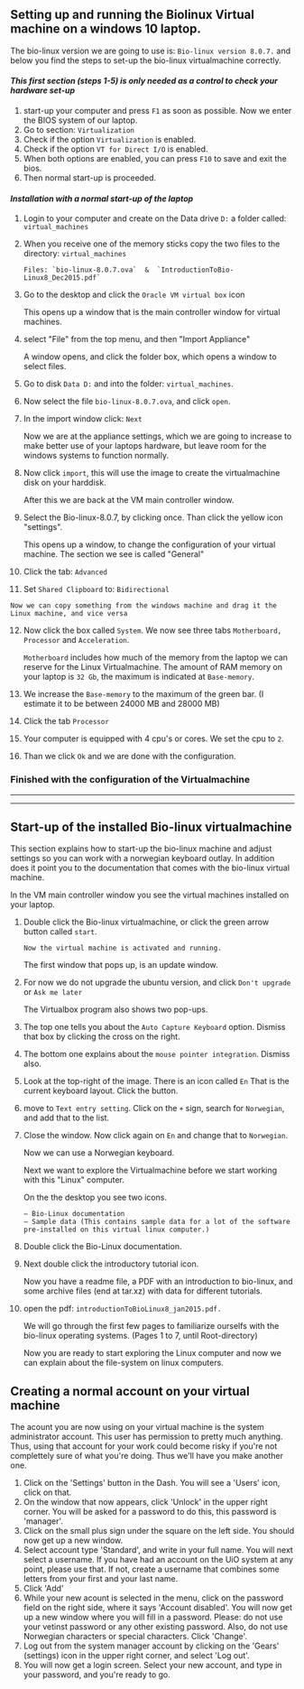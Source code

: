## Setting up and running the Biolinux Virtual machine on a windows 10 laptop.

The bio-linux version we are going to use is: `Bio-linux version 8.0.7.` and below you find the steps to set-up the bio-linux virtualmachine correctly.


#### *This first section (steps 1-5) is only needed as a control to check your hardware set-up*

1. start-up your computer and press `F1` as soon as possible. Now we enter the BIOS system of our laptop.
2. Go to section: `Virtualization`
3. Check if the option `Virtualization` is enabled.  
4. Check if the option `VT for Direct I/O`  is enabled.
5.  When both options are enabled, you can press `F10` to save and exit the bios. 
6. Then normal start-up is proceeded.

#### *Installation with a normal start-up of the laptop*
1.  Login to your computer and create on the Data drive `D:` a folder called: `virtual_machines`
2.  When you receive  one of the memory sticks copy the two files to the directory: `virtual_machines`
		
		Files: `bio-linux-8.0.7.ova`  &  `IntroductionToBio-Linux8_Dec2015.pdf`
3. Go to the desktop and click the `Oracle VM virtual box` icon

	This opens up a window that is the main controller window for virtual machines.
4. select "File" from the top menu, and then "Import Appliance"
	
	A window opens, and click the folder box, which opens a window to select files. 
5. Go to disk `Data D:` and into the folder: `virtual_machines`. 
6. Now select the file `bio-linux-8.0.7.ova`, and click `open`.
7.  In the import window click: `Next`

	Now we are at the appliance settings, which we are going to increase to make better use of your laptops hardware, but leave room for the windows systems to function normally.
8. Now click `import`, this will use the image to create the virtualmachine disk on your harddisk.
	
	After this we are back at the VM main controller window. 
9. Select the Bio-linux-8.0.7, by clicking once. Than click the yellow icon "settings".

	This opens up a window, to change the configuration of your virtual machine. The section we see is called "General"
10. Click the tab: `Advanced`
11.  Set `Shared Clipboard` to: `Bidirectional`

	Now we can copy something from the windows machine and drag it the Linux machine, and vice versa
12. Now click the box called `System`. We now see three tabs `Motherboard, Processor` and `Acceleration`.
	
	`Motherboard` includes how much of the memory from the laptop we can reserve for the Linux Virtualmachine. The amount of RAM memory on your laptop is `32 Gb`, the maximum is indicated at `Base-memory`.
13. We increase the `Base-memory` to the maximum of the green bar. (I estimate it to be between 24000 MB and 28000 MB)
14. Click the tab `Processor`
15. Your computer is equipped with 4 cpu's or cores. We set the cpu to `2`. 
16. Than we click `Ok` and we are done with the configuration.

### Finished with the configuration of the Virtualmachine

_______
_______


## Start-up of the installed Bio-linux virtualmachine
This section explains how to start-up the bio-linux machine and adjust settings so you can work with a norwegian keyboard outlay. In addition does it point you to the documentation that comes with the bio-linux virtual machine.

In the VM main controller window you see the virtual machines installed on your laptop.

1. Double click the Bio-linux virtualmachine, or click the green arrow button called `start`.
	
	`Now the virtual machine is activated and running.`

	The first window that pops up, is an update window. 

2. For now we do not upgrade the ubuntu version, and click `Don't upgrade` or `Ask me later`

	The Virtualbox program also shows two pop-ups. 	
	
3. The top one tells you about the `Auto Capture Keyboard` option. Dismiss that box by clicking the cross on the right.
4. The bottom one explains about the `mouse pointer integration`. Dismiss also.
5. Look at the top-right of the image. There is an icon called `En` That is the current keyboard layout. Click the button.
6.  move to `Text entry setting`. Click on the `+` sign, search for `Norwegian`, and add that to the list.
7. Close the window. Now click again on `En` and change that to `Norwegian`. 
	
	Now we can use a Norwegian keyboard.

	Next we want to explore the Virtualmachine before we start working with this "Linux" computer.

	On the the desktop you see two icons.

	```
	– Bio-Linux documentation  
	– Sample data (This contains sample data for a lot of the software pre-installed on this virtual linux computer.)

	```

8. Double click the Bio-Linux documentation. 
9. Next double click the introductory tutorial icon.

	Now you have a readme file, a PDF with an introduction to bio-linux, and some archive files (end at tar.xz) with data for different tutorials.

10. open the pdf: `introductionToBioLinux8_jan2015.pdf.`

	We will go through the first few pages to familiarize ourselfs with the bio-linux operating systems. (Pages 1 to 7, until Root-directory)


	Now you are ready to start exploring the Linux computer and now we can explain about the file-system on linux computers.


## Creating a normal account on your virtual machine

The acount you are now using on your virtual machine is the system administrator
account. This user has permission to pretty much anything. Thus, using that account
for your work could become risky if you're not complettely sure of what you're
doing. Thus we'll have you make another one.

1. Click on the 'Settings' button in the Dash. You will see a 'Users' icon, click
on that.
2. On the window that now appears, click 'Unlock' in the upper right corner. You
will be asked for a password to do this, this password is 'manager'.
3. Click on the small plus sign under the square on the left side. You should now
get up a new window.
4. Select account type 'Standard', and write in your full name. You will next 
select a username. If you have had an account on the UiO system at any point, 
please use that. If not, create a username that combines some letters from your
first and your last name.
5. Click 'Add'
6. While your new acount is selected in the menu, click on the password field on
the right side, where it says 'Account disabled'. You will now get up a new window
where you will fill in a password. Please: do not use your vetinst password or 
any other existing password. Also, do not use Norwegian characters or special 
characters. Click 'Change'.
7. Log out from the system manager account by clicking on the 'Gears' (settings) 
icon in the upper right corner, and select 'Log out'.
8. You will now get a login screen. Select your new account, and type in your
password, and you're ready to go.


